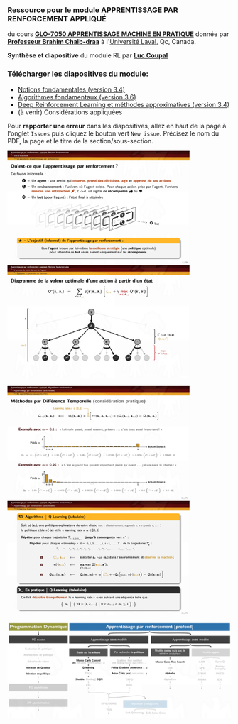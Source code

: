 ### Ressource pour le module APPRENTISSAGE PAR RENFORCEMENT APPLIQUÉ
du cours [**GLO-7050 APPRENTISSAGE MACHINE EN PRATIQUE**](https://www.ulaval.ca/les-etudes/cours/repertoire/detailsCours/glo-7050-apprentissage-machine-en-pratique.html#renseignements) donnée
par [**Professeur Brahim Chaib-draa**](https://www.fsg.ulaval.ca/departements/professeurs/brahim-chaib-draa-166/)
à l'[Université Laval](https://www.fsg.ulaval.ca), Qc, Canada.

**Synthèse et diapositive** du module RL par [**Luc Coupal**](https://redleader962.github.io)

### Télécharger les diapositives du module: 
- [Notions fondamentales (version 3.4)](https://github.com/RedLeader962/GLO-7050-Module-Apprentissage-par-renforcement/raw/master/RL-Notions-fondamentales-v3-4.pdf) 
- [Algorithmes fondamentaux (version 3.6)](https://github.com/RedLeader962/GLO-7050-Module-Apprentissage-par-renforcement/raw/master/RL-algorithmes-fondamentaux-v3-6.pdf) 
- [Deep Reinforcement Learning et méthodes approximatives (version 3.4)](https://github.com/RedLeader962/GLO-7050-Module-Apprentissage-par-renforcement/raw/master/DeepRL-et-methode-approximative-v3-4.pdf)
- (à venir) Considérations appliquées 

Pour **rapporter une erreur** dans les diapositives, allez en haut de la page à l'onglet `Issues` puis cliquez le bouton vert `New issue`. Précisez le nom du PDF, la page et le titre de la section/sous-section.

<p>
<img src="images/Projet_slide_RL_5.png" width="410px">
<img src="images/Projet_slide_RL_2.png" width="410px" >
</p>
<p>
<img src="images/Projet_slide_RL_4.png" width="410px">
<img src="images/Projet_slide_RL_3.png" width="410px">
</p>

![algorithmeCouvertDansLeCours](images/algorithmeCouvertDansLeCours.png) 


